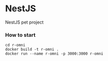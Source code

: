 # NestJS
NestJS pet project

### How to start

```
cd r-omni
docker build -t r-omni .
docker run --name r-omni -p 3000:3000 r-omni
```